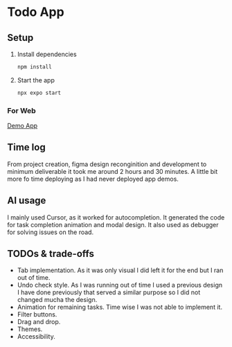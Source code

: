 # Todo App

## Setup

1. Install dependencies

   ```bash
   npm install
   ```

2. Start the app

   ```bash
   npx expo start
   ```
   
### For Web
[Demo App](https://todo-rrbg.vercel.app/)

## Time log

From project creation, figma design reconginition and development to minimum deliverable it took
me around 2 hours and 30 minutes. A little bit more fo time deploying as I had never deployed app demos.

## AI usage
I mainly used Cursor, as it worked for autocompletion. It generated the code for task completion animation and
modal design. It also used as debugger for solving issues on the road.

## TODOs & trade-offs

- Tab implementation. As it was only visual I did left it for the end but I ran out of time.
- Undo check style. As I was running out of time I used a previous design I have done previously that served a similar purpose so I did not changed mucha the design.
- Animation for remaining tasks. Time wise I was not able to implement it.
- Filter buttons.
- Drag and drop.
- Themes.
- Accessibility.
